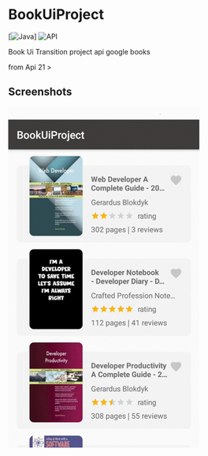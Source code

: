 # BookUiProject

[![Java](https://img.shields.io/badge/JavaDoc-Material-blue.svg)]
![API](https://img.shields.io/badge/API-21%2B-brightgreen.svg)

Book  Ui Transition project api google books 

from Api 21 >

Screenshots
-----------

![Demo screenshot][1]

[1]: /screenshots/app_test_2.gif
